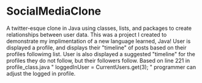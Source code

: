# SocialMediaClone
A twitter-esque clone in Java using classes, lists, and packages to create relationships between user data.
This was a project I created to demonstrate my implimentation of a new language learned, Java! 
User is displayed a profile, and displays their "timeline" of posts based on their profiles followimg list.
User is also displayed a suggested "timeline" for the profiles they do not follow, but their followers follow. 
Based on line 221 in profile_class.java " loggedInUser = CurrentUsers.get(3); " programmer can adjust the logged in profile. 
